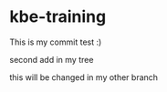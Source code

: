 # kbe-training

This is my commit test :)

second add in my tree

this will be changed in my other branch